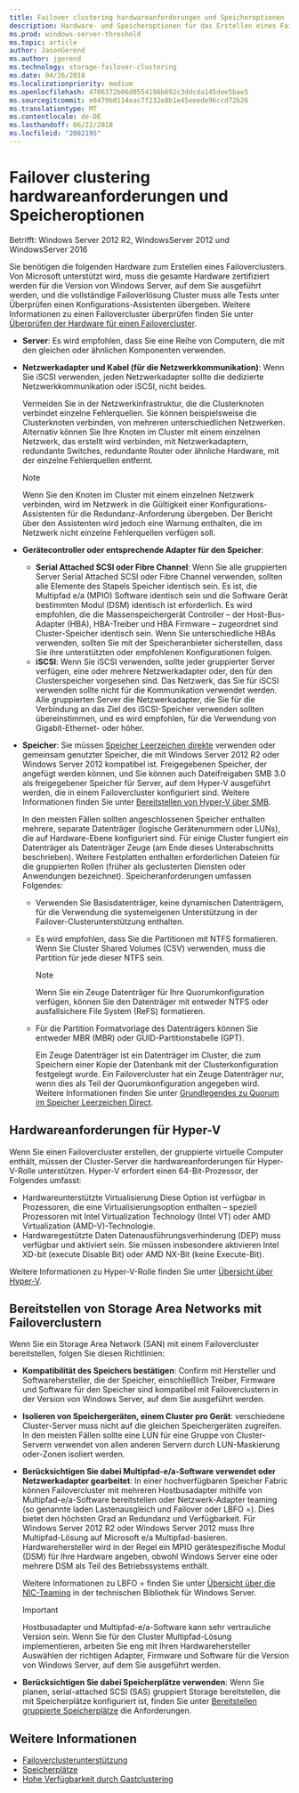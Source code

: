 ```yaml
---
title: Failover clustering hardwareanforderungen und Speicheroptionen
description: Hardware- und Speicheroptionen für das Erstellen eines Failoverclusters.
ms.prod: windows-server-threshold
ms.topic: article
author: JasonGerend
ms.author: jgerend
ms.technology: storage-failover-clustering
ms.date: 04/26/2018
ms.localizationpriority: medium
ms.openlocfilehash: 4706372b06d0554196b692c3ddcda145dee5bae5
ms.sourcegitcommit: e0479b0114eac7f232e8b1e45eeede96ccd72b26
ms.translationtype: MT
ms.contentlocale: de-DE
ms.lasthandoff: 06/22/2018
ms.locfileid: "2082195"
---
```

# <a name="failover-clustering-hardware-requirements-and-storage-options"></a>Failover clustering hardwareanforderungen und Speicheroptionen

Betrifft: Windows Server 2012 R2, WindowsServer 2012 und WindowsServer 2016

Sie benötigen die folgenden Hardware zum Erstellen eines Failoverclusters. Von Microsoft unterstützt wird, muss die gesamte Hardware zertifiziert werden für die Version von Windows Server, auf dem Sie ausgeführt werden, und die vollständige Failoverlösung Cluster muss alle Tests unter Überprüfen einen Konfigurations-Assistenten übergeben. Weitere Informationen zu einen Failovercluster überprüfen finden Sie unter [Überprüfen der Hardware für einen Failovercluster](<https://docs.microsoft.com/previous-versions/windows/it-pro/windows-server-2012-r2-and-2012/jj134244(v%3dws.11)>).

- **Server**: Es wird empfohlen, dass Sie eine Reihe von Computern, die mit den gleichen oder ähnlichen Komponenten verwenden.
- **Netzwerkadapter und Kabel (für die Netzwerkkommunikation)**: Wenn Sie iSCSI verwenden, jeden Netzwerkadapter sollte die dedizierte Netzwerkkommunikation oder iSCSI, nicht beides.

    Vermeiden Sie in der Netzwerkinfrastruktur, die die Clusterknoten verbindet einzelne Fehlerquellen. Sie können beispielsweise die Clusterknoten verbinden, von mehreren unterschiedlichen Netzwerken. Alternativ können Sie Ihre Knoten im Cluster mit einem einzelnen Netzwerk, das erstellt wird verbinden, mit Netzwerkadaptern, redundante Switches, redundante Router oder ähnliche Hardware, mit der einzelne Fehlerquellen entfernt.

    >[!NOTE]
    >Wenn Sie den Knoten im Cluster mit einem einzelnen Netzwerk verbinden, wird im Netzwerk in die Gültigkeit einer Konfigurations-Assistenten für die Redundanz-Anforderung übergeben. Der Bericht über den Assistenten wird jedoch eine Warnung enthalten, die im Netzwerk nicht einzelne Fehlerquellen verfügen soll.

- **Gerätecontroller oder entsprechende Adapter für den Speicher**:

  - **Serial Attached SCSI oder Fibre Channel**: Wenn Sie alle gruppierten Server Serial Attached SCSI oder Fibre Channel verwenden, sollten alle Elemente des Stapels Speicher identisch sein. Es ist, die Multipfad e/a (MPIO) Software identisch sein und die Software Gerät bestimmten Modul (DSM) identisch ist erforderlich. Es wird empfohlen, die die Massenspeichergerät Controller – der Host-Bus-Adapter (HBA), HBA-Treiber und HBA Firmware – zugeordnet sind Cluster-Speicher identisch sein. Wenn Sie unterschiedliche HBAs verwenden, sollten Sie mit der Speicheranbieter sicherstellen, dass Sie ihre unterstützten oder empfohlenen Konfigurationen folgen.
  - **iSCSI**: Wenn Sie iSCSI verwenden, sollte jeder gruppierter Server verfügen, eine oder mehrere Netzwerkadapter oder, den für den Clusterspeicher vorgesehen sind. Das Netzwerk, das Sie für iSCSI verwenden sollte nicht für die Kommunikation verwendet werden. Alle gruppierten Server die Netzwerkadapter, die Sie für die Verbindung an das Ziel des iSCSI-Speicher verwenden sollten übereinstimmen, und es wird empfohlen, für die Verwendung von Gigabit-Ethernet- oder höher.
- **Speicher**: Sie müssen [Speicher Leerzeichen direkte](../storage/storage-spaces/storage-spaces-direct-overview.md) verwenden oder gemeinsam genutzter Speicher, die mit Windows Server 2012 R2 oder Windows Server 2012 kompatibel ist. Freigegebenen Speicher, der angefügt werden können, und Sie können auch Dateifreigaben SMB 3.0 als freigegebener Speicher für Server, auf dem Hyper-V ausgeführt werden, die in einem Failovercluster konfiguriert sind. Weitere Informationen finden Sie unter [Bereitstellen von Hyper-V über SMB](<https://docs.microsoft.com/previous-versions/windows/it-pro/windows-server-2012-r2-and-2012/jj134187(v%3dws.11)>).

    In den meisten Fällen sollten angeschlossenen Speicher enthalten mehrere, separate Datenträger (logische Gerätenummern oder LUNs), die auf Hardware-Ebene konfiguriert sind. Für einige Cluster fungiert ein Datenträger als Datenträger Zeuge (am Ende dieses Unterabschnitts beschrieben). Weitere Festplatten enthalten erforderlichen Dateien für die gruppierten Rollen (früher als geclusterten Diensten oder Anwendungen bezeichnet). Speicheranforderungen umfassen Folgendes:

  - Verwenden Sie Basisdatenträger, keine dynamischen Datenträgern, für die Verwendung die systemeigenen Unterstützung in der Failover-Clusterunterstützung enthalten.
  - Es wird empfohlen, dass Sie die Partitionen mit NTFS formatieren. Wenn Sie Cluster Shared Volumes (CSV) verwenden, muss die Partition für jede dieser NTFS sein.

    >[!NOTE]
    >Wenn Sie ein Zeuge Datenträger für Ihre Quorumkonfiguration verfügen, können Sie den Datenträger mit entweder NTFS oder ausfallsichere File System (ReFS) formatieren.

  - Für die Partition Formatvorlage des Datenträgers können Sie entweder MBR (MBR) oder GUID-Partitionstabelle (GPT).

    Ein Zeuge Datenträger ist ein Datenträger im Cluster, die zum Speichern einer Kopie der Datenbank mit der Clusterkonfiguration festgelegt wurde. Ein Failovercluster hat ein Zeuge Datenträger nur, wenn dies als Teil der Quorumkonfiguration angegeben wird. Weitere Informationen finden Sie unter [Grundlegendes zu Quorum im Speicher Leerzeichen Direct](../storage/storage-spaces/understand-quorum.md).

## <a name="hardware-requirements-for-hyper-v"></a>Hardwareanforderungen für Hyper-V

Wenn Sie einen Failovercluster erstellen, der gruppierte virtuelle Computer enthält, müssen der Cluster-Server die hardwareanforderungen für Hyper-V-Rolle unterstützen. Hyper-V erfordert einen 64-Bit-Prozessor, der Folgendes umfasst:

- Hardwareunterstützte Virtualisierung Diese Option ist verfügbar in Prozessoren, die eine Virtualisierungsoption enthalten – speziell Prozessoren mit Intel Virtualization Technology (Intel VT) oder AMD Virtualization (AMD-V)-Technologie.
- Hardwaregestützte Daten Datenausführungsverhinderung (DEP) muss verfügbar und aktiviert sein. Sie müssen insbesondere aktivieren Intel XD-bit (execute Disable Bit) oder AMD NX-Bit (keine Execute-Bit).

Weitere Informationen zu Hyper-V-Rolle finden Sie unter [Übersicht über Hyper-V](<https://docs.microsoft.com/previous-versions/windows/it-pro/windows-server-2012-r2-and-2012/hh831531(v%3dws.11)>).

## <a name="deploying-storage-area-networks-with-failover-clusters"></a>Bereitstellen von Storage Area Networks mit Failoverclustern

Wenn Sie ein Storage Area Network (SAN) mit einem Failovercluster bereitstellen, folgen Sie diesen Richtlinien:

- **Kompatibilität des Speichers bestätigen**: Confirm mit Hersteller und Softwarehersteller, die der Speicher, einschließlich Treiber, Firmware und Software für den Speicher sind kompatibel mit Failoverclustern in der Version von Windows Server, auf dem Sie ausgeführt werden.
- **Isolieren von Speichergeräten, einem Cluster pro Gerät**: verschiedene Cluster-Server muss nicht auf die gleichen Speichergeräten zugreifen. In den meisten Fällen sollte eine LUN für eine Gruppe von Cluster-Servern verwendet von allen anderen Servern durch LUN-Maskierung oder-Zonen isoliert werden.
- **Berücksichtigen Sie dabei Multipfad-e/a-Software verwendet oder Netzwerkadapter gearbeitet**: In einer hochverfügbaren Speicher Fabric können Failovercluster mit mehreren Hostbusadapter mithilfe von Multipfad-e/a-Software bereitstellen oder Netzwerk-Adapter teaming (so genannte laden Lastenausgleich und Failover oder LBFO =). Dies bietet den höchsten Grad an Redundanz und Verfügbarkeit. Für Windows Server 2012 R2 oder Windows Server 2012 muss Ihre Multipfad-Lösung auf Microsoft e/a Multipfad-basieren. Hardwarehersteller wird in der Regel ein MPIO gerätespezifische Modul (DSM) für Ihre Hardware angeben, obwohl Windows Server eine oder mehrere DSM als Teil des Betriebssystems enthält.

    Weitere Informationen zu LBFO = finden Sie unter [Übersicht über die NIC-Teaming](https://docs.microsoft.com/windows-server/networking/technologies/nic-teaming/nic-teaming) in der technischen Bibliothek für Windows Server.

    >[!IMPORTANT]
    >Hostbusadapter und Multipfad-e/a-Software kann sehr vertrauliche Version sein. Wenn Sie für den Cluster Multipfad-Lösung implementieren, arbeiten Sie eng mit Ihren Hardwarehersteller Auswählen der richtigen Adapter, Firmware und Software für die Version von Windows Server, auf dem Sie ausgeführt werden.

- **Berücksichtigen Sie dabei Speicherplätze verwenden**: Wenn Sie planen, serial-attached SCSI (SAS) gruppiert Storage bereitstellen, die mit Speicherplätze konfiguriert ist, finden Sie unter [Bereitstellen gruppierte Speicherplätze](<https://docs.microsoft.com/previous-versions/windows/it-pro/windows-server-2012-r2-and-2012/jj822937(v%3dws.11)>) die Anforderungen.

## <a name="more-information"></a>Weitere Informationen

- [Failoverclusterunterstützung](failover-clustering.md)
- [Speicherplätze](<https://docs.microsoft.com/previous-versions/windows/it-pro/windows-server-2012-r2-and-2012/hh831739(v%3dws.11)>)
- [Hohe Verfügbarkeit durch Gastclustering](<https://docs.microsoft.com/previous-versions/windows/it-pro/windows-server-2012-r2-and-2012/dn440540(v%3dws.11)>)